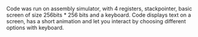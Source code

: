 Code was run on assembly simulator, with 4 registers, stackpointer, basic screen of size 256bits * 256 bits and a keyboard.
Code displays text on a screen, has a short animation and let you interact by choosing different options with keyboard.

